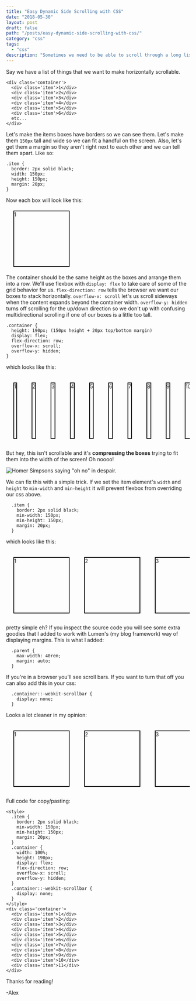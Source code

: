 ```yaml
---
title: "Easy Dynamic Side Scrolling with CSS"
date: "2018-05-30"
layout: post
draft: false
path: "/posts/easy-dynamic-side-scrolling-with-css/"
category: "css"
tags:
  - "css"
description: "Sometimes we need to be able to scroll through a long list. We need a horizontal div which expands to accommodate more than the page width's worth of content. The problem is that it's not completely obvious how to do this without adding a static width."
---
```


Say we have a list of things that we want to make horizontally scrollable.
```
<div class='container'>
  <div class='item'>1</div>
  <div class='item'>2</div>
  <div class='item'>3</div>
  <div class='item'>4</div>
  <div class='item'>5</div>
  <div class='item'>6</div>
  etc...
</div>
```

Let's make the items boxes have borders so we can see them. Let's make them `150px` tall and wide so we can fit a handful on the screen. Also, let's get them a margin so they aren't right next to each other and we can tell them apart. Like so:

```
.item {
  border: 2px solid black;
  width: 150px;
  height: 150px;
  margin: 20px;
}
```

Now each box will look like this:

<div class='container' style='max-width: 40rem; margin: auto;'>
  <div class='item' style='border: 2px solid black; width: 150px; height: 150px; margin: 20px;'>1</div>
</div>

The container should be the same height as the boxes and arrange them into a row. We'll use flexbox with `display: flex` to take care of some of the grid behavior for us. `flex-direction: row` tells the browser we want our boxes to stack horizontally. `overflow-x: scroll` let's us scroll sideways when the content expands beyond the container width. `overflow-y: hidden` turns off scrolling for the up/down direction so we don't up with confusing multidirectional scrolling if one of our boxes is a little too tall.

```
.container {
  height: 190px; (150px height + 20px top/bottom margin)
  display: flex;
  flex-direction: row;
  overflow-x: scroll;
  overflow-y: hidden;
}
```

which looks like this:

<div class='container' style='height: 190px; display: flex; flex-direction: row; overflow-x: scroll; overflow-y: hidden; max-width: 40rem; margin: auto;'>
	<div class='item' style='border: 2px solid black; width: 150px; height: 150px; margin: 20px;'>1</div>
	<div class='item' style='border: 2px solid black; width: 150px; height: 150px; margin: 20px;'>2</div>
	<div class='item' style='border: 2px solid black; width: 150px; height: 150px; margin: 20px;'>3</div>
	<div class='item' style='border: 2px solid black; width: 150px; height: 150px; margin: 20px;'>4</div>
	<div class='item' style='border: 2px solid black; width: 150px; height: 150px; margin: 20px;'>5</div>
	<div class='item' style='border: 2px solid black; width: 150px; height: 150px; margin: 20px;'>6</div>
	<div class='item' style='border: 2px solid black; width: 150px; height: 150px; margin: 20px;'>7</div>
	<div class='item' style='border: 2px solid black; width: 150px; height: 150px; margin: 20px;'>8</div>
	<div class='item' style='border: 2px solid black; width: 150px; height: 150px; margin: 20px;'>9</div>
	<div class='item' style='border: 2px solid black; width: 150px; height: 150px; margin: 20px;'>10</div>
	<div class='item' style='border: 2px solid black; width: 150px; height: 150px; margin: 20px;'>11</div>
</div>

But hey, this isn't scrollable and it's __compressing the boxes__ trying to fit them into the width of the screen! Oh noooo!

<img src='https://media.giphy.com/media/xT5LMLMPdRh2VRNVLi/giphy.gif' style='max-width: 100%' alt='Homer Simpsons saying "oh no" in despair.'>
</img>

We can fix this with a simple trick. If we set the item element's `width` and `height` to `min-width` and `min-height` it will prevent flexbox from overriding our css above.

```
  .item {
    border: 2px solid black;
    min-width: 150px;
    min-height: 150px;
    margin: 20px;
  }
```
which looks like this:

<div class='container' style='height: 190px; display: flex; flex-direction: row; overflow-x: scroll; overflow-y: hidden; max-width: 40rem; margin: auto;'>
	<div class='item' style='border: 2px solid black; min-width: 150px; min-height: 150px; margin: 20px;'>1</div>
	<div class='item' style='border: 2px solid black; min-width: 150px; min-height: 150px; margin: 20px;'>2</div>
	<div class='item' style='border: 2px solid black; min-width: 150px; min-height: 150px; margin: 20px;'>3</div>
	<div class='item' style='border: 2px solid black; min-width: 150px; min-height: 150px; margin: 20px;'>4</div>
	<div class='item' style='border: 2px solid black; min-width: 150px; min-height: 150px; margin: 20px;'>5</div>
	<div class='item' style='border: 2px solid black; min-width: 150px; min-height: 150px; margin: 20px;'>6</div>
	<div class='item' style='border: 2px solid black; min-width: 150px; min-height: 150px; margin: 20px;'>7</div>
	<div class='item' style='border: 2px solid black; min-width: 150px; min-height: 150px; margin: 20px;'>8</div>
	<div class='item' style='border: 2px solid black; min-width: 150px; min-height: 150px; margin: 20px;'>9</div>
	<div class='item' style='border: 2px solid black; min-width: 150px; min-height: 150px; margin: 20px;'>10</div>
	<div class='item' style='border: 2px solid black; min-width: 150px; min-height: 150px; margin: 20px;'>11</div>
</div>

pretty simple eh? If you inspect the source code you will see some extra goodies that I added to work with Lumen's (my blog framework) way of displaying margins. This is what I added:

```
  .parent {
    max-width: 40rem;
    margin: auto;
  }
```

If you're in a browser you'll see scroll bars. If you want to turn that off you can also add this in your css:

```
  .container::-webkit-scrollbar {
    display: none;
  }
```

Looks a lot cleaner in my opinion:
<style>
  .container-no-bar::-webkit-scrollbar {
    display: none;
  }
</style>
<div class='container-no-bar' style='height: 190px; display: flex; flex-direction: row; overflow-x: scroll; overflow-y: hidden; max-width: 40rem; margin: auto;'>
	<div class='item' style='border: 2px solid black; min-width: 150px; min-height: 150px; margin: 20px;'>1</div>
	<div class='item' style='border: 2px solid black; min-width: 150px; min-height: 150px; margin: 20px;'>2</div>
	<div class='item' style='border: 2px solid black; min-width: 150px; min-height: 150px; margin: 20px;'>3</div>
	<div class='item' style='border: 2px solid black; min-width: 150px; min-height: 150px; margin: 20px;'>4</div>
	<div class='item' style='border: 2px solid black; min-width: 150px; min-height: 150px; margin: 20px;'>5</div>
	<div class='item' style='border: 2px solid black; min-width: 150px; min-height: 150px; margin: 20px;'>6</div>
	<div class='item' style='border: 2px solid black; min-width: 150px; min-height: 150px; margin: 20px;'>7</div>
	<div class='item' style='border: 2px solid black; min-width: 150px; min-height: 150px; margin: 20px;'>8</div>
	<div class='item' style='border: 2px solid black; min-width: 150px; min-height: 150px; margin: 20px;'>9</div>
	<div class='item' style='border: 2px solid black; min-width: 150px; min-height: 150px; margin: 20px;'>10</div>
	<div class='item' style='border: 2px solid black; min-width: 150px; min-height: 150px; margin: 20px;'>11</div>
</div>

Full code for copy/pasting:

```
<style>
  .item {
    border: 2px solid black;
    min-width: 150px;
    min-height: 150px;
    margin: 20px;
  }
  .container {
    width: 100%;
    height: 190px;
    display: flex;
    flex-direction: row;
    overflow-x: scroll;
    overflow-y: hidden;
  }
  .container::-webkit-scrollbar {
    display: none;
  }
</style>
<div class='container'>
  <div class='item'>1</div>
  <div class='item'>2</div>
  <div class='item'>3</div>
  <div class='item'>4</div>
  <div class='item'>5</div>
  <div class='item'>6</div>
  <div class='item'>7</div>
  <div class='item'>8</div>
  <div class='item'>9</div>
  <div class='item'>10</div>
  <div class='item'>11</div>
</div>
```

Thanks for reading!

-Alex
